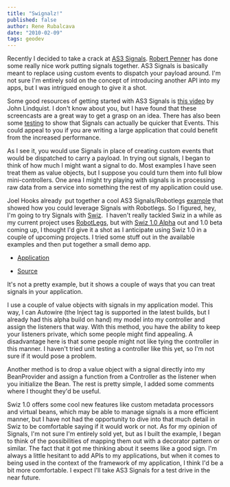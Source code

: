 ```yaml
---
title: "Swignalz!"
published: false
author: Rene Rubalcava
date: "2010-02-09"
tags: geodev
---
```


Recently I decided to take a crack at [AS3 Signals](http://github.com/robertpenner/as3-signals). [Robert Penner](http://robertpenner.com/flashblog/) has done some really nice work putting signals together. AS3 Signals is basically meant to replace using custom events to dispatch your payload around. I'm not sure I'm entirely sold on the concept of introducing another API into my apps, but I was intrigued enough to give it a shot.

Some good resources of getting started with AS3 Signals is [this video](http://pv3d.org/2010/01/21/as3-signals-tutorial/) by John Lindquist. I don't know about you, but I have found that these screencasts are a great way to get a grasp on an idea. There has also been some [testing](http://alecmce.com/as3/events-and-signals-performance-tests) to show that Signals can actually be quicker that Events. This could appeal to you if you are writing a large application that could benefit from the increased performance.

As I see it, you would use Signals in place of creating custom events that would be dispatched to carry a payload. In trying out signals, I began to think of how much I might want a signal to do. Most examples I have seen treat them as value objects, but I suppose you could turn them into full blow mini-controllers. One area I might try playing with signals is in processing raw data from a service into something the rest of my application could use.

Joel Hooks already  put together a cool AS3 Signals/Robotlegs [example](http://joelhooks.com/2010/01/16/robotlegs-image-gallery-example-using-as3-signals-and-the-presentation-model/) that showed how you could leverage Signals with Robotlegs. So I figured, hey, I'm going to try Signals with [Swiz](http://swizframework.org/).  I haven't really tackled Swiz in a while as my current project uses [RobotLegs](http://www.robotlegs.org/), but with [Swiz 1.0 Alpha](http://swizframework.org/2009/12/swiz-1-0-0-alpha-released/) out and 1.0 beta coming up, I thought I'd give it a shot as I anticipate using Swiz 1.0 in a couple of upcoming projects. I tried some stuff out in the available examples and then put together a small demo app.

* [Application](https://odoe.net/thelab/flex/swignalz/Index.html)

* [Source](https://odoe.net/thelab/flex/swignalz/srcview/index.html)

It's not a pretty example, but it shows a couple of ways that you can treat signals in your application.

I use a couple of value objects with signals in my application model. This way, I can Autowire (the Inject tag is supported in the latest builds, but I already had this alpha build on hand) my model into my controller and assign the listeners that way. With this method, you have the ability to keep your listeners private, which some people might find appealing. A disadvantage here is that some people might not like tying the controller in this manner. I haven't tried unit testing a controller like this yet, so I'm not sure if it would pose a problem.

Another method is to drop a value object with a signal directly into my BeanProvider and assign a function from a Controller as the listener when you initialize the Bean. The rest is pretty simple, I added some comments where I thought they'd be useful.

Swiz 1.0 offers some cool new features like custom metadata processors and virtual beans, which may be able to manage signals is a more efficient manner, but I have not had the opportunity to dive into that much detail in Swiz to be comfortable saying if it would work or not. As for my opinion of Signals, I'm not sure I'm entirely sold yet, but as I built the example, I began to think of the possibilities of mapping them out with a decorator pattern or similar. The fact that it got me thinking about it seems like a good sign. I'm always a little hesitant to add APIs to my applications, but when it comes to being used in the context of the framework of my application, I think I'd be a bit more comfortable. I expect I'll take AS3 Signals for a test drive in the near future.
